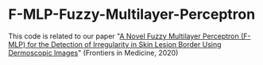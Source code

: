 # F-MLP-Fuzzy-Multilayer-Perceptron
This code is related to our paper "[A Novel Fuzzy Multilayer Perceptron (F-MLP) for the Detection of Irregularity in Skin Lesion Border Using Dermoscopic Images](https://www.frontiersin.org/articles/10.3389/fmed.2020.00297/abstract)" (Frontiers in Medicine, 2020)
